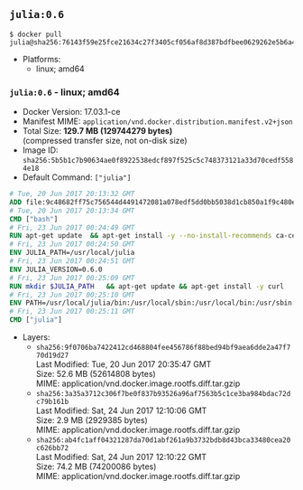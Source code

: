 ## `julia:0.6`

```console
$ docker pull julia@sha256:76143f59e25fce21634c27f3405cf056af8d387bdfbee0629262e5b6a4453acb
```

-	Platforms:
	-	linux; amd64

### `julia:0.6` - linux; amd64

-	Docker Version: 17.03.1-ce
-	Manifest MIME: `application/vnd.docker.distribution.manifest.v2+json`
-	Total Size: **129.7 MB (129744279 bytes)**  
	(compressed transfer size, not on-disk size)
-	Image ID: `sha256:5b5b1c7b90634ae0f8922538edcf897f525c5c748373121a33d70cedf5584e18`
-	Default Command: `["julia"]`

```dockerfile
# Tue, 20 Jun 2017 20:13:32 GMT
ADD file:9c48682ff75c756544d4491472081a078edf5dd0bb5038d1cb850a1f9c480e3e in / 
# Tue, 20 Jun 2017 20:13:34 GMT
CMD ["bash"]
# Fri, 23 Jun 2017 00:24:49 GMT
RUN apt-get update 	&& apt-get install -y --no-install-recommends ca-certificates 	&& rm -rf /var/lib/apt/lists/*
# Fri, 23 Jun 2017 00:24:50 GMT
ENV JULIA_PATH=/usr/local/julia
# Fri, 23 Jun 2017 00:24:51 GMT
ENV JULIA_VERSION=0.6.0
# Fri, 23 Jun 2017 00:25:09 GMT
RUN mkdir $JULIA_PATH 	&& apt-get update && apt-get install -y curl 	&& curl -sSL "https://julialang-s3.julialang.org/bin/linux/x64/${JULIA_VERSION%[.-]*}/julia-${JULIA_VERSION}-linux-x86_64.tar.gz" -o julia.tar.gz 	&& curl -sSL "https://julialang-s3.julialang.org/bin/linux/x64/${JULIA_VERSION%[.-]*}/julia-${JULIA_VERSION}-linux-x86_64.tar.gz.asc" -o julia.tar.gz.asc 	&& export GNUPGHOME="$(mktemp -d)" 	&& gpg --keyserver ha.pool.sks-keyservers.net --recv-keys 3673DF529D9049477F76B37566E3C7DC03D6E495 	&& gpg --batch --verify julia.tar.gz.asc julia.tar.gz 	&& rm -r "$GNUPGHOME" julia.tar.gz.asc 	&& tar -xzf julia.tar.gz -C $JULIA_PATH --strip-components 1 	&& rm -rf /var/lib/apt/lists/* julia.tar.gz*
# Fri, 23 Jun 2017 00:25:10 GMT
ENV PATH=/usr/local/julia/bin:/usr/local/sbin:/usr/local/bin:/usr/sbin:/usr/bin:/sbin:/bin
# Fri, 23 Jun 2017 00:25:11 GMT
CMD ["julia"]
```

-	Layers:
	-	`sha256:9f0706ba7422412cd468804fee456786f88bed94bf9aea6dde2a47f770d19d27`  
		Last Modified: Tue, 20 Jun 2017 20:35:47 GMT  
		Size: 52.6 MB (52614808 bytes)  
		MIME: application/vnd.docker.image.rootfs.diff.tar.gzip
	-	`sha256:3a35a3712c306f7be0f837b93526a96af7563b5c1ce3ba984bdac72dc79b161b`  
		Last Modified: Sat, 24 Jun 2017 12:10:06 GMT  
		Size: 2.9 MB (2929385 bytes)  
		MIME: application/vnd.docker.image.rootfs.diff.tar.gzip
	-	`sha256:ab4fc1aff04321287da70d1abf261a9b3732bdb8d43bca33480cea20c626bb72`  
		Last Modified: Sat, 24 Jun 2017 12:10:22 GMT  
		Size: 74.2 MB (74200086 bytes)  
		MIME: application/vnd.docker.image.rootfs.diff.tar.gzip
